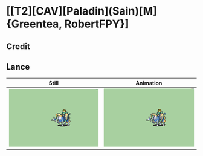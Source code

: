 # [\[T2\]\[CAV\]\[Paladin\]\(Sain\)\[M\]{Greentea, RobertFPY}]

## Credit


	
## Lance

| Still | Animation |
| :---: | :-------: |
| ![Lance still](./Lance_000.png) | ![Lance animation](./Lance.gif) |
